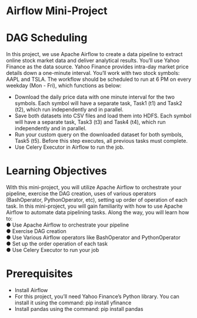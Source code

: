 # Airflow Mini-Project
# DAG Scheduling

In this project, we use Apache Airflow to create a data pipeline to extract online stock market
data and deliver analytical results. You’ll use Yahoo Finance as the data source. Yahoo Finance
provides intra-day market price details down a one-minute interval.
You’ll work with two stock symbols: AAPL and TSLA. The workflow should be scheduled to run
at 6 PM on every weekday (Mon - Fri), which functions as below: <br>
- Download the daily price data with one minute interval for the two symbols. Each symbol
will have a separate task, Task1 (t1) and Task2 (t2), which run independently and in
parallel. <br>
- Save both datasets into CSV files and load them into HDFS. Each symbol will have a
separate task, Task3 (t3) and Task4 (t4), which run independently and in parallel. <br>
- Run your custom query on the downloaded dataset for both symbols, Task5 (t5). Before
this step executes, all previous tasks must complete. <br>
- Use Celery Executor in Airflow to run the job. <br> 


# Learning Objectives
With this mini-project, you will utilize Apache Airflow to orchestrate your pipeline, exercise the
DAG creation, uses of various operators (BashOperator, PythonOperator, etc), setting up order
of operation of each task.
In this mini-project, you will gain familiarity with how to use Apache Airflow to automate data
pipelining tasks. Along the way, you will learn how to: <br>
● Use Apache Airflow to orchestrate your pipeline <br>
● Exercise DAG creation <br>
● Use Various Airflow operators like BashOperator and PythonOperator <br>
● Set up the order operation of each task <br>
● Use Celery Executor to run your job <br>
# Prerequisites
- Install Airflow <br>
- For this project, you’ll need Yahoo Finance’s Python library. You can install it using the
command: pip install yfinance <br>
- Install pandas using the command: pip install pandas <br>
